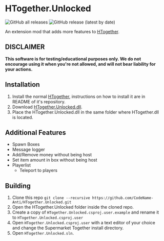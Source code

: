 # HTogether.Unlocked
![GitHub all releases](https://img.shields.io/github/downloads/CodeName-Anti/HTogether.Unlocked/total?color=%23FF8C00&style=flat-square)
![GitHub release (latest by date)](https://img.shields.io/github/v/release/CodeName-Anti/HTogether.Unlocked?style=flat-square)

An extension mod that adds more features to [HTogether](https://github.com/CodeName-Anti/HTogether).

## **DISCLAIMER**
**This software is for testing/educational purposes only. We do not encourage using it when you're not allowed, and will not bear liability for your actions.**

## Installation
1. Install the normal [HTogether](https://github.com/CodeName-Anti/HTogether), instructions on how to install it are in README of it's repository.
2. Download [HTogether.Unlocked.dll](https://github.com/CodeName-Anti/HTogether.Unlocked/releases/latest/download/HTogether.Unlocked.dll).
4. Place the HTogether.Unlocked.dll in the same folder where HTogether.dll is located.

## Additional Features

- Spawn Boxes
- Message logger
- Add/Remove money without being host
- Set item amount in box without being host
- Playerlist
  - Teleport to players


## Building
1. Clone this repo `git clone --recursive https://github.com/CodeName-Anti/HTogether.Unlocked.git`
2. Open the HTogether.Unlocked folder inside the cloned repo.
3. Create a copy of `HTogether.Unlocked.csproj.user.example` and rename it to `HTogether.Unlocked.csproj.user`
4. Open `HTogether.Unlocked.csproj.user` with a text editor of your choice and change the Supermarket Together install directory.
4. Open `HTogether.Unlocked.sln`.
